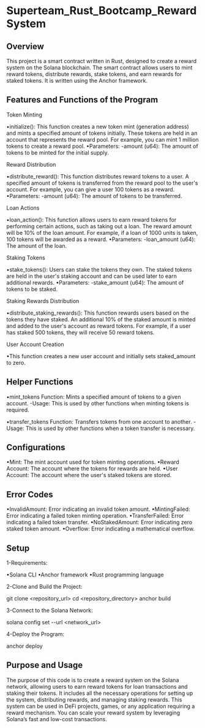 # Superteam_Rust_Bootcamp_RewardSystem
Overview
----------
This project is a smart contract written in Rust, designed to create a reward system on the Solana blockchain. The smart contract allows users to mint reward tokens, distribute rewards, stake tokens, and earn rewards for staked tokens. It is written using the Anchor framework.

Features and Functions of the Program
----------
Token Minting

•initialize(): This function creates a new token mint (generation address) and mints a specified amount of tokens initially. These tokens are held in an account that represents the reward pool. For example, you can mint 1 million tokens to create a reward pool.
•Parameters:
  -amount (u64): The amount of tokens to be minted for the initial supply.

Reward Distribution

•distribute_reward(): This function distributes reward tokens to a user. A specified amount of tokens is transferred from the reward pool to the user's account. For example, you can give a user 100 tokens as a reward.
•Parameters:
  -amount (u64): The amount of tokens to be transferred.

Loan Actions

•loan_action(): This function allows users to earn reward tokens for performing certain actions, such as taking out a loan. The reward amount will be 10% of the loan amount. For example, if a loan of 1000 units is taken, 100 tokens will be awarded as a reward.
•Parameters:
  -loan_amount (u64): The amount of the loan.

Staking Tokens

•stake_tokens(): Users can stake the tokens they own. The staked tokens are held in the user's staking account and can be used later to earn additional rewards.
•Parameters:
  -stake_amount (u64): The amount of tokens to be staked.

Staking Rewards Distribution

•distribute_staking_rewards(): This function rewards users based on the tokens they have staked. An additional 10% of the staked amount is minted and added to the user's account as reward tokens. For example, if a user has staked 500 tokens, they will receive 50 reward tokens.

User Account Creation

•This function creates a new user account and initially sets staked_amount to zero.

Helper Functions
----------
•mint_tokens Function: Mints a specified amount of tokens to a given account.
  -Usage: This is used by other functions when minting tokens is required.

•transfer_tokens Function: Transfers tokens from one account to another.
  -Usage: This is used by other functions when a token transfer is necessary.

Configurations
----------
•Mint: The mint account used for token minting operations.
•Reward Account: The account where the tokens for rewards are held.
•User Account: The account where the user's staked tokens are stored.

Error Codes
----------
•InvalidAmount: Error indicating an invalid token amount.
•MintingFailed: Error indicating a failed token minting operation.
•TransferFailed: Error indicating a failed token transfer.
•NoStakedAmount: Error indicating zero staked token amount.
•Overflow: Error indicating a mathematical overflow.

Setup
----------
1-Requirements:

•Solana CLI
•Anchor framework
•Rust programming language

2-Clone and Build the Project:

git clone <repository_url>
cd <repository_directory>
anchor build

3-Connect to the Solana Network:

solana config set --url <network_url>

4-Deploy the Program:

anchor deploy

Purpose and Usage
----------
The purpose of this code is to create a reward system on the Solana network, allowing users to earn reward tokens for loan transactions and staking their tokens. It includes all the necessary operations for setting up the system, distributing rewards, and managing staking rewards. This system can be used in DeFi projects, games, or any application requiring a reward mechanism. You can scale your reward system by leveraging Solana’s fast and low-cost transactions.
